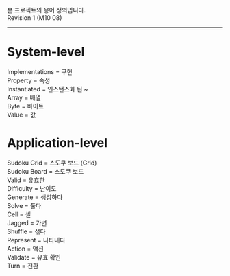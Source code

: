 본 프로젝트의 용어 정의입니다.         
Revision 1 (M10 08)         
         
----       
       
System-level          
============           
Implementations = 구현                    
Property = 속성               
Instantiated = 인스턴스화 된 ~            
Array = 배열                
Byte = 바이트            
Value = 값                 

Application-level               
=================                  
Sudoku Grid = 스도쿠 보드 (Grid)             
Sudoku Board = 스도쿠 보드                
Valid = 유효한                         
Difficulty = 난이도                 
Generate = 생성하다               
Solve = 풀다            
Cell = 셀            
Jagged = 가변            
Shuffle = 섞다            
Represent = 나타내다              
Action = 액션              
Validate = 유효 확인           
Turn = 전환               
                

